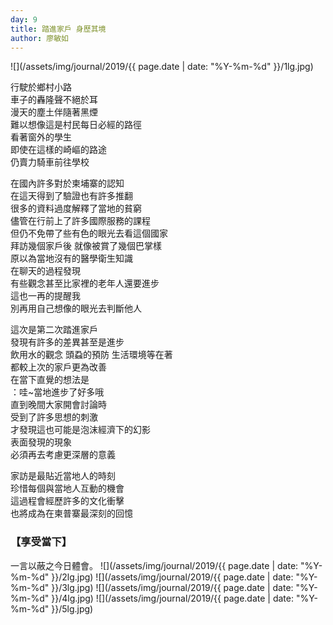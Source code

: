 ```yaml
---
day: 9
title: 踏進家戶 身歷其境
author: 廖敏如
---
```

![](/assets/img/journal/2019/{{ page.date | date: "%Y-%m-%d" }}/1lg.jpg)

行駛於鄉村小路<br>
車子的轟隆聲不絕於耳<br>
漫天的塵土伴隨著黑煙<br>
難以想像這是村民每日必經的路徑<br>
看著窗外的學生<br>
即使在這樣的崎嶇的路途<br>
仍賣力騎車前往學校<br>

在國內許多對於柬埔寨的認知<br>
在這天得到了驗證也有許多推翻<br>
很多的資料過度解釋了當地的貧窮<br>
儘管在行前上了許多國際服務的課程<br>
但仍不免帶了些有色的眼光去看這個國家<br>
拜訪幾個家戶後 就像被賞了幾個巴掌樣<br>
原以為當地沒有的醫學衛生知識<br>
在聊天的過程發現<br>
有些觀念甚至比家裡的老年人還要進步<br>
這也一再的提醒我<br>
別再用自己想像的眼光去判斷他人<br>

這次是第二次踏進家戶<br>
發現有許多的差異甚至是進步<br>
飲用水的觀念 頭蝨的預防 生活環境等在著<br>
都較上次的家戶更為改善<br>
在當下直覺的想法是<br>
：哇~當地進步了好多哦<br>
直到晚間大家開會討論時<br>
受到了許多思想的刺激<br>
才發現這也可能是泡沫經濟下的幻影<br>
表面發現的現象<br>
必須再去考慮更深層的意義<br>

家訪是最貼近當地人的時刻<br>
珍惜每個與當地人互動的機會<br>
這過程會經歷許多的文化衝擊<br>
也將成為在柬普寨最深刻的回憶<br>

### 【享受當下】
一言以蔽之今日體會。
![](/assets/img/journal/2019/{{ page.date | date: "%Y-%m-%d" }}/2lg.jpg)
![](/assets/img/journal/2019/{{ page.date | date: "%Y-%m-%d" }}/3lg.jpg)
![](/assets/img/journal/2019/{{ page.date | date: "%Y-%m-%d" }}/4lg.jpg)
![](/assets/img/journal/2019/{{ page.date | date: "%Y-%m-%d" }}/5lg.jpg)